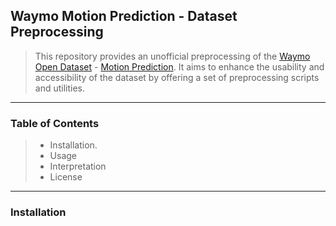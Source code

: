 ## Waymo Motion Prediction - Dataset Preprocessing
> This repository provides an unofficial preprocessing of the [Waymo Open Dataset](https://waymo.com/open/) - [Motion Prediction](https://waymo.com/intl/en_us/open/data/motion/). It aims to enhance the usability and accessibility of the dataset by offering a set of preprocessing scripts and utilities. 
---

### Table of Contents
> * Installation. 
> * Usage
> * Interpretation
> * License
---
### Installation
